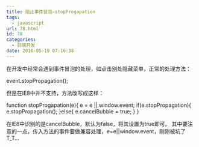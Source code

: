 ```yaml
---
title: 阻止事件冒泡—stopProgapation
tags:
  - javascript
url: 78.html
id: 78
categories:
  - 前端开发
date: 2016-05-19 07:16:38
---
```


在开发中经常会遇到事件冒泡的处理，如点击别处隐藏菜单，正常的处理方法：

event.stopPropagation();

但是在IE8中并不支持，方法改写成这样：

function stopProgapation(e){
  e = e || window.event;
  if(e.stopPropagation){
    e.stopPropagation();
  }else{
    e.cancelBubble = true;
  }
}

在IE8中识别的是cancelBubble，默认为false，将其设置为true即可。 其中要注意的一点，传入方法的事件要做兼容处理，e=e||window.event，刚刚被坑了 T_T…